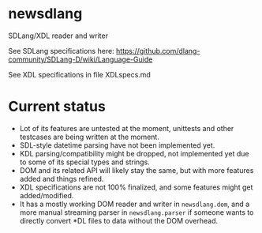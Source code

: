 # newsdlang
SDLang/XDL reader and writer

See SDLang specifications here: https://github.com/dlang-community/SDLang-D/wiki/Language-Guide

See XDL specifications in file XDLspecs.md

# Current status

* Lot of its features are untested at the moment, unittests and other testcases are being written at the moment.
* SDL-style datetime parsing have not been implemented yet.
* KDL parsing/compatibility might be dropped, not implemented yet due to some of its special types and strings.
* DOM and its related API will likely stay the same, but with more features added and things refined.
* XDL specifications are not 100% finalized, and some features might get added/modified.
* It has a mostly working DOM reader and writer in `newsdlang.dom`, and a more manual streaming parser in `newsdlang.parser` if someone wants to directly convert *DL files to data without the DOM overhead.
